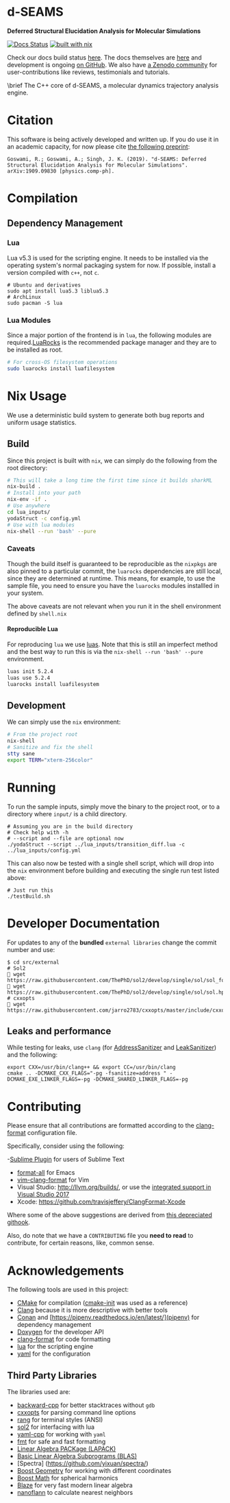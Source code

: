 # d-SEAMS

**Deferred Structural Elucidation Analysis for Molecular Simulations**

[![Docs Status](https://travis-ci.org/d-SEAMS/seams-core.svg?branch=master)](https://travis-ci.org/d-SEAMS/seams-core)
[![built with nix](https://builtwithnix.org/badge.svg)](https://builtwithnix.org)

Check our docs build status [here](https://travis-ci.org/d-SEAMS/seams-core).
The docs themselves are [here](https://d-seams.github.io/seams-core/) and
development is ongoing [on GitHub](https://github.com/d-SEAMS/seams-core). We
also have [a Zenodo community](https://zenodo.org/communities/d-seams/) for user-contributions like reviews, testimonials
and tutorials.

\brief The C++ core of d-SEAMS, a molecular dynamics trajectory analysis engine.

# Citation

This software is being actively developed and written up. If you do use it in an
academic capacity, for now please cite [the following preprint](https://arxiv.org/abs/1909.09830):

    Goswami, R.; Goswami, A.; Singh, J. K. (2019). "d-SEAMS: Deferred Structural Elucidation Analysis for Molecular Simulations". arXiv:1909.09830 [physics.comp-ph].

# Compilation

## Dependency Management

### Lua

Lua v5.3 is used for the scripting engine. It needs to be installed via the
operating system's normal packaging system for now. If possible, install a
version compiled with `c++`, not `c`.

```{bash}
# Ubuntu and derivatives
sudo apt install lua5.3 liblua5.3
# ArchLinux
sudo pacman -S lua
```

### Lua Modules

Since a major portion of the frontend is in `lua`, the following modules are
required.[LuaRocks](https://luarocks.org/) is the recommended package manager
and they are to be installed as root.

```sh
# For cross-OS filesystem operations
sudo luarocks install luafilesystem
```

# Nix Usage

We use a deterministic build system to generate both bug reports and uniform
usage statistics.

## Build

Since this project is built with `nix`, we can simply do the following from the
root directory:

```sh
# This will take a long time the first time since it builds sharkML
nix-build .
# Install into your path
nix-env -if .
# Use anywhere
cd lua_inputs/
yodaStruct -c config.yml
# Use with lua modules
nix-shell --run 'bash' --pure
```

### Caveats

Though the build itself is guaranteed to be reproducible as the `nixpkgs` are
also pinned to a particular commit, the `luarocks` dependencies are still local,
since they are determined at runtime. This means, for example, to use the sample
file, you need to ensure you have the `luarocks` modules installled in your
system.

The above caveats are not relevant when you run it in the shell environment
defined by `shell.nix`

#### Reproducible Lua

For reproducing `lua` we use [luas](https://github.com/limadm/luas). Note that
this is still an imperfect method and the best way to run this is via the
`nix-shell --run 'bash' --pure` environment.

```sh
luas init 5.2.4
luas use 5.2.4
luarocks install luafilesystem
```

## Development

We can simply use the `nix` environment:

```sh
# From the project root
nix-shell
# Sanitize and fix the shell
stty sane
export TERM="xterm-256color"
```

# Running

To run the sample inputs, simply move the binary to the project root, or to a
directory where `input/` is a child directory.

```{bash}
# Assuming you are in the build directory
# Check help with -h
# --script and --file are optional now
./yodaStruct --script ../lua_inputs/transition_diff.lua -c ../lua_inputs/config.yml
```

This can also now be tested with a single shell script, which will drop into the
`nix` environment before building and executing the single run test listed
above:

```{bash}
# Just run this
./testBuild.sh
```

# Developer Documentation

<!-- TODO: Move this to some other location. -->

For updates to any of the **bundled** `external libraries` change the commit number and use:

```{bash}
$ cd src/external
# Sol2
 wget https://raw.githubusercontent.com/ThePhD/sol2/develop/single/sol/sol_forward.hpp
 wget https://raw.githubusercontent.com/ThePhD/sol2/develop/single/sol/sol.hpp
# cxxopts
 wget https://raw.githubusercontent.com/jarro2783/cxxopts/master/include/cxxopts.hpp
```

## Leaks and performance

While testing for leaks, use `clang` (for
[AddressSanitizer](https://github.com/google/sanitizers/wiki/AddressSanitizer)
and
[LeakSanitizer](https://github.com/google/sanitizers/wiki/AddressSanitizerLeakSanitizer))
and the following:

```{bash}
export CXX=/usr/bin/clang++ && export CC=/usr/bin/clang
cmake .. -DCMAKE_CXX_FLAGS="-pg -fsanitize=address " -DCMAKE_EXE_LINKER_FLAGS=-pg -DCMAKE_SHARED_LINKER_FLAGS=-pg
```

# Contributing

Please ensure that all contributions are formatted according to the
[clang-format](./clang-format) configuration file.

Specifically, consider using the following:

-[Sublime Plugin](https://github.com/rosshemsley/SublimeClangFormat) for users
of Sublime Text

- [format-all](https://github.com/lassik/emacs-format-all-the-code) for Emacs
- [vim-clang-format](https://github.com/rhysd/vim-clang-format) for Vim
- Visual Studio: http://llvm.org/builds/, or use the [integrated support in Visual Studio 2017](https://blogs.msdn.microsoft.com/vcblog/2018/03/13/clangformat-support-in-visual-studio-2017-15-7-preview-1/)
- Xcode: https://github.com/travisjeffery/ClangFormat-Xcode

Where some of the above suggestions are derived from [this depreciated githook](https://github.com/andrewseidl/githook-clang-format).

Also, do note that we have a `CONTRIBUTING` file you **need to read** to
contribute, for certain reasons, like, common sense.

# Acknowledgements

The following tools are used in this project:

- [CMake](https://cmake.org/) for compilation ([cmake-init](https://github.com/cginternals/cmake-init) was used as a reference)
- [Clang](https://clang.llvm.org/) because it is more descriptive with better tools
- [Conan](https://conan.io/) and [https://pipenv.readthedocs.io/en/latest/](pipenv) for dependency management
- [Doxygen](https://www.doxygen.org) for the developer API
- [clang-format](https://clang.llvm.org/docs/ClangFormat.html) for code formatting
- [lua](https://www.lua.org) for the scripting engine
- [yaml](http://yaml.org/) for the configuration

## Third Party Libraries

The libraries used are:

- [backward-cpp](https://github.com/bombela/backward-cpp) for better stacktraces without `gdb`
- [cxxopts](https://github.com/jarro2783/cxxopts) for parsing command line options
- [rang](https://github.com/agauniyal/rang) for terminal styles (ANSI)
- [sol2](https://github.com/ThePhD/sol2) for interfacing with lua
- [yaml-cpp](https://github.com/jbeder/yaml-cpp) for working with `yaml`
- [fmt](https://github.com/fmtlib/fmt) for safe and fast formatting
- [Linear Algebra PACKage (LAPACK)](http://www.netlib.org/lapack/)
- [Basic Linear Algebra Subprograms (BLAS)](http://www.netlib.org/blas/)
- [Spectra] (https://github.com/yixuan/spectra/)
- [Boost Geometry](https://www.boost.org/doc/libs/1_68_0/libs/geometry/doc/html/index.html) for working with different coordinates
- [Boost Math](https://www.boost.org/doc/libs/?view=category_math) for spherical harmonics
- [Blaze](https://bitbucket.org/blaze-lib/blaze/) for very fast modern linear algebra
- [nanoflann](https://github.com/jlblancoc/nanoflann) to calculate nearest neighbors

